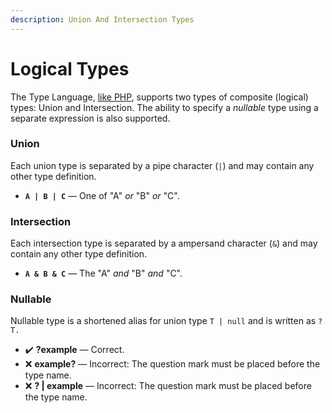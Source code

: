 ```yaml
---
description: Union And Intersection Types
---
```


# Logical Types

The Type Language, [like PHP](https://www.php.net/manual/en/language.types.type-system.php#language.types.type-system.composite), supports two types of composite (logical)
types: Union and Intersection. The ability to specify a _nullable_ type using a
separate expression is also supported.

### Union

Each union type is separated by a pipe character (`|`) and may contain any other
type definition.

* **`A | B | C`** — One of "A" _or_ "B" _or_ "C".

### Intersection

Each intersection type is separated by a ampersand character (`&`) and may
contain any other type definition.

* **`A & B & C`** — The "A" _and_ "B" _and_ "C".

### Nullable

Nullable type is a shortened alias for union type `T | null` and is written as `?T.`

* ✔️ **?example** — Correct.
* ❌ **example?** —  Incorrect: The question mark must be placed before the type name.
* ❌ **? | example** —  Incorrect: The question mark must be placed before the type name.
